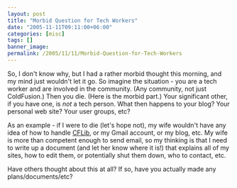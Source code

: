 ```yaml
---
layout: post
title: "Morbid Question for Tech Workers"
date: "2005-11-11T09:11:00+06:00"
categories: [misc]
tags: []
banner_image: 
permalink: /2005/11/11/Morbid-Question-for-Tech-Workers
---
```


So, I don't know why, but I had a rather morbid thought this morning, and my mind just wouldn't let it go. So imagine the situation - you are a tech worker and are involved in the community. (Any community, not just ColdFusion.) Then you die. (Here is the morbid part.) Your significant other, if you have one, is <i>not</i> a tech person. What then happens to your blog? Your personal web site? Your user groups, etc? 

As an example - if I were to die (let's hope not), my wife wouldn't have any idea of how to handle <a href="http://www.cflib.org">CFLib</a>, or my Gmail account, or my blog, etc. My wife is more than competent enough to send email, so my thinking is that I need to write up a document (and let her know where it is!) that explains all of my sites, how to edit them, or potentially shut them down, who to contact, etc. 

Have others thought about this at all? If so, have you actually made any plans/documents/etc?